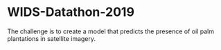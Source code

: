 # WIDS-Datathon-2019

The challenge is to create a model that predicts the presence of oil palm plantations in satellite imagery. 
